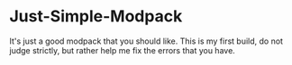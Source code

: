 # Just-Simple-Modpack
It's just a good modpack that you should like. This is my first build, do not judge strictly, but rather help me fix the errors that you have.
